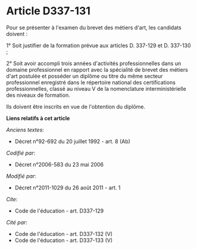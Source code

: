 # Article D337-131

Pour se présenter à l'examen du brevet des métiers d'art, les candidats doivent : 

1° Soit justifier de la formation prévue aux articles D. 337-129 et D. 337-130 ; 

2° Soit avoir accompli trois années d'activités professionnelles dans un domaine professionnel en rapport avec la spécialité
de brevet des métiers d'art postulée et posséder un diplôme ou titre du même secteur professionnel enregistré dans le
répertoire national des certifications professionnelles, classé au niveau V de la nomenclature interministérielle des niveaux
de formation. 

Ils doivent être inscrits en vue de l'obtention du diplôme.

**Liens relatifs à cet article**

_Anciens textes_:

  - Décret n°92-692 du 20 juillet 1992 - art. 8 (Ab)

_Codifié par_:

  - Décret n°2006-583 du 23 mai 2006

_Modifié par_:

  - Décret n°2011-1029 du 26 août 2011 - art. 1

_Cite_:

  - Code de l'éducation - art. D337-129

_Cité par_:

  - Code de l'éducation - art. D337-132 (V)
  - Code de l'éducation - art. D337-133 (V)
